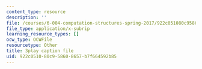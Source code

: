```yaml
---
content_type: resource
description: ''
file: /courses/6-004-computation-structures-spring-2017/922c051080c958608657b7f664592b85_q38KAGAKORk.vtt
file_type: application/x-subrip
learning_resource_types: []
ocw_type: OCWFile
resourcetype: Other
title: 3play caption file
uid: 922c0510-80c9-5860-8657-b7f664592b85
---
```

